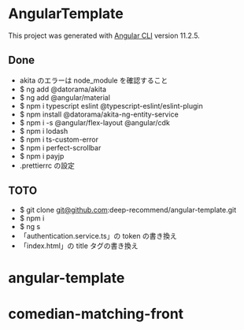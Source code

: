 # AngularTemplate

This project was generated with [Angular CLI](https://github.com/angular/angular-cli) version 11.2.5.

## Done

-   akita のエラーは node_module を確認すること
-   $ ng add @datorama/akita
-   $ ng add @angular/material
-   $ npm i typescript eslint @typescript-eslint/eslint-plugin
-   $ npm install @datorama/akita-ng-entity-service
-   $ npm i -s @angular/flex-layout @angular/cdk
-   $ npm i lodash
-   $ npm i ts-custom-error
-   $ npm i perfect-scrollbar
-   $ npm i payjp
-   .prettierrc の設定

## TOTO

-   $ git clone git@github.com:deep-recommend/angular-template.git
-   $ npm i
-   $ ng s
-   「authentication.service.ts」の token の書き換え
-   「index.html」の title タグの書き換え

# angular-template
# comedian-matching-front
